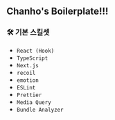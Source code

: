 ## Chanho's Boilerplate!!!
 
### 🛠️ 기본 스킬셋
- `React (Hook)`
- `TypeScript`
- `Next.js`
- `recoil`
- `emotion`
- `ESLint`
- `Prettier`
- `Media Query`
- `Bundle Analyzer`
